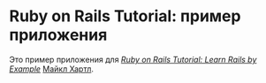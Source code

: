 ﻿# Ruby on Rails Tutorial: пример приложения

Это пример приложения для
[*Ruby on Rails Tutorial: Learn Rails by Example*](http://railstutorial.org/)
 [Майкл Хартл](http://michaelhartl.com/).
